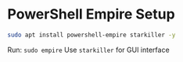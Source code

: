 # PowerShell Empire Setup
```bash
sudo apt install powershell-empire starkiller -y
```
Run: `sudo empire`
Use `starkiller` for GUI interface